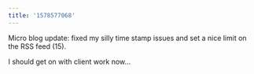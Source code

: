 ```yaml
---
title: '1578577068'
---
```


Micro blog update: fixed my silly time stamp issues and set a nice limit on the RSS feed (15).

I should get on with client work now…
